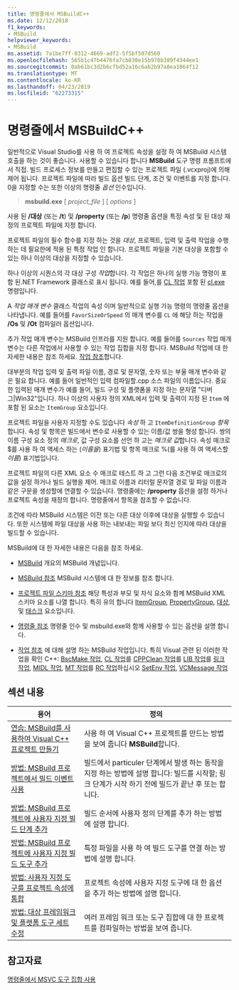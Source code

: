 ```yaml
---
title: 명령줄에서 MSBuildC++
ms.date: 12/12/2018
f1_keywords:
- MSBuild
helpviewer_keywords:
- MSBuild
ms.assetid: 7a1be7ff-0312-4669-adf2-5f5bf507d560
ms.openlocfilehash: 565b1c47b4476fa7cb830e15b978b389f4344ee1
ms.sourcegitcommit: 0ab61bc3d2b6cfbd52a16c6ab2b97a8ea1864f12
ms.translationtype: MT
ms.contentlocale: ko-KR
ms.lasthandoff: 04/23/2019
ms.locfileid: "62273315"
---
```

# <a name="msbuild-on-the-command-line---c"></a>명령줄에서 MSBuildC++

일반적으로 Visual Studio를 사용 하 여 프로젝트 속성을 설정 하 여 MSBuild 시스템 호출을 하는 것이 좋습니다. 사용할 수 있습니다 합니다 **MSBuild** 도구 명령 프롬프트에서 직접. 빌드 프로세스 정보를 만들고 편집할 수 있는 프로젝트 파일 (.vcxproj)에 의해 제어 됩니다. 프로젝트 파일에 따라 빌드 옵션 빌드 단계, 조건 및 이벤트를 지정 합니다. 0을 지정할 수는 또한 이상의 명령줄 *옵션* 인수입니다.

> **msbuild.exe** [ *project_file* ] [ *options* ]

사용 된 **/대상** (또는 **/t**) 및 **/property** (또는 **/p**) 명령줄 옵션을 특정 속성 및 된 대상 재정의 프로젝트 파일에 지정 합니다.

프로젝트 파일의 필수 함수를 지정 하는 것을 *대상*, 프로젝트, 입력 및 출력 작업을 수행 하는 데 필요한에 적용 된 특정 작업 인 합니다. 프로젝트 파일을 기본 대상을 포함할 수 있는 하나 이상의 대상을 지정할 수 있습니다.

하나 이상의 시퀀스의 각 대상 구성 *작업*합니다. 각 작업은 하나의 실행 가능 명령이 포함 된.NET Framework 클래스로 표시 됩니다. 예를 들어,를 [CL 작업](/visualstudio/msbuild/cl-task) 포함 된 [cl.exe](reference/compiling-a-c-cpp-program.md) 명령입니다.

A *작업 매개 변수* 클래스 작업의 속성 이며 일반적으로 실행 가능 명령의 명령줄 옵션을 나타냅니다. 예를 들어를 `FavorSizeOrSpeed` 의 매개 변수를 `CL` 에 해당 하는 작업을 **/Os** 및 **/Ot** 컴파일러 옵션입니다.

추가 작업 매개 변수는 MSBuild 인프라를 지원 합니다. 예를 들어를 `Sources` 작업 매개 변수는 다른 작업에서 사용할 수 있는 작업 집합을 지정 합니다. MSBuild 작업에 대 한 자세한 내용은 참조 하세요. [작업 참조](/visualstudio/msbuild/msbuild-task-reference)합니다.

대부분의 작업 입력 및 출력 파일 이름, 경로 및 문자열, 숫자 또는 부울 매개 변수와 같은 필요 합니다. 예를 들어 일반적인 입력 컴파일할.cpp 소스 파일의 이름입니다. 중요 한 입력된 매개 변수가 예를 들어, 빌드 구성 및 플랫폼을 지정 하는 문자열 "디버그\|Win32"입니다. 하나 이상의 사용자 정의 XML에서 입력 및 출력이 지정 된 `Item` 에 포함 된 요소는 `ItemGroup` 요소입니다.

프로젝트 파일을 사용자 지정할 수도 있습니다 *속성* 하 고 `ItemDefinitionGroup` *항목*합니다. 속성 및 항목은 빌드에서 변수로 사용할 수 있는 이름/값 쌍을 형성 합니다. 쌍의 이름 구성 요소 정의 *매크로*, 값 구성 요소를 선언 하 고는 *매크로 값*합니다. 속성 매크로 $를 사용 하 여 액세스 하는 (*이름을*) 표기법 및 항목 매크로 %(를 사용 하 여 액세스할*이름*) 표기법입니다.

프로젝트 파일의 다른 XML 요소 수 매크로 테스트 하 고 그런 다음 조건부로 매크로의 값을 설정 하거나 빌드 실행을 제어. 매크로 이름과 리터럴 문자열 경로 및 파일 이름과 같은 구문을 생성할에 연결할 수 있습니다. 명령줄에는 **/property** 옵션을 설정 하거나 프로젝트 속성을 재정의 합니다. 명령줄에서 항목을 참조할 수 없습니다.

조건에 따라 MSBuild 시스템은 이전 또는 다른 대상 이후에 대상을 실행할 수 있습니다. 또한 시스템에 파일 대상을 사용 하는 내보내는 파일 보다 최신 인지에 따라 대상을 빌드할 수 있습니다.

MSBuild에 대 한 자세한 내용은 다음을 참조 하세요.

- [MSBuild](/visualstudio/msbuild/msbuild) 개요의 MSBuild 개념입니다.

- [MSBuild 참조](/visualstudio/msbuild/msbuild-reference) MSBuild 시스템에 대 한 정보를 참조 합니다.

- [프로젝트 파일 스키마 참조](/visualstudio/msbuild/msbuild-project-file-schema-reference) 해당 특성과 부모 및 자식 요소와 함께 MSBuild XML 스키마 요소를 나열 합니다. 특히 유의 합니다 [ItemGroup](/visualstudio/msbuild/itemgroup-element-msbuild), [PropertyGroup](/visualstudio/msbuild/propertygroup-element-msbuild), [대상](/visualstudio/msbuild/target-element-msbuild), 및 [태스크](/visualstudio/msbuild/task-element-msbuild) 요소입니다.

- [명령줄 참조](/visualstudio/msbuild/msbuild-command-line-reference) 명령줄 인수 및 msbuild.exe와 함께 사용할 수 있는 옵션을 설명 합니다.

- [작업 참조](/visualstudio/msbuild/msbuild-task-reference) 에 대해 설명 하는 MSBuild 작업입니다. 특히 Visual 관련 된 이러한 작업을 확인 C++: [BscMake 작업](/visualstudio/msbuild/bscmake-task), [CL 작업](/visualstudio/msbuild/cl-task)를 [CPPClean 작업](/visualstudio/msbuild/cppclean-task)를 [LIB 작업](/visualstudio/msbuild/lib-task)를 [링크 작업](/visualstudio/msbuild/link-task), [MIDL 작업](/visualstudio/msbuild/midl-task), [MT 작업](/visualstudio/msbuild/mt-task)를 [RC 작업](/visualstudio/msbuild/rc-task)하십시오 [SetEnv 작업](/visualstudio/msbuild/setenv-task), [VCMessage 작업](/visualstudio/msbuild/vcmessage-task)

## <a name="in-this-section"></a>섹션 내용

|용어|정의|
|----------|----------------|
|[연습: MSBuild를 사용하여 Visual C++ 프로젝트 만들기](walkthrough-using-msbuild-to-create-a-visual-cpp-project.md)|사용 하 여 Visual C++ 프로젝트를 만드는 방법을 보여 줍니다 **MSBuild**합니다.|
|[방법: MSBuild 프로젝트에서 빌드 이벤트 사용](how-to-use-build-events-in-msbuild-projects.md)|빌드에서 particuler 단계에서 발생 하는 동작을 지정 하는 방법에 설명 합니다: 빌드를 시작할; 링크 단계가 시작 하기 전에 빌드가 끝난 후 또는 합니다.|
|[방법: MSBuild 프로젝트에 사용자 지정 빌드 단계 추가](how-to-add-a-custom-build-step-to-msbuild-projects.md)|빌드 순서에 사용자 정의 단계를 추가 하는 방법에 설명 합니다.|
|[방법: MSBuild 프로젝트에 사용자 지정 빌드 도구 추가](how-to-add-custom-build-tools-to-msbuild-projects.md)|특정 파일을 사용 하 여 빌드 도구를 연결 하는 방법에 설명 합니다.|
|[방법: 사용자 지정 도구를 프로젝트 속성에 통합](how-to-integrate-custom-tools-into-the-project-properties.md)|프로젝트 속성에 사용자 지정 도구에 대 한 옵션을 추가 하는 방법에 설명 합니다.|
|[방법: 대상 프레임워크 및 플랫폼 도구 세트 수정](how-to-modify-the-target-framework-and-platform-toolset.md)|여러 프레임 워크 또는 도구 집합에 대 한 프로젝트를 컴파일하는 방법을 보여 줍니다.|

## <a name="see-also"></a>참고자료

[명령줄에서 MSVC 도구 집합 사용](building-on-the-command-line.md)
